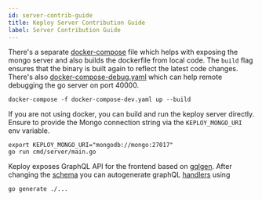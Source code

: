 ```yaml
---
id: server-contrib-guide
title: Keploy Server Contribution Guide
label: Server Contribution Guide
---
```


There's a separate [docker-compose](docker-compose-dev.yaml) file which helps with exposing the mongo server and also builds the dockerfile from local code. The `build` flag ensures that the binary is built again to reflect the latest code changes. There's also [docker-compose-debug.yaml](docker-compose-debug.yaml) which can help remote debugging the go server on port 40000.

```shell
docker-compose -f docker-compose-dev.yaml up --build
```

If you are not using docker, you can build and run the keploy server directly. Ensure to provide the Mongo connection string via the `KEPLOY_MONGO_URI` env variable.

```shell
export KEPLOY_MONGO_URI="mongodb://mongo:27017"
go run cmd/server/main.go
```

Keploy exposes GraphQL API for the frontend based on [gqlgen](https://github.com/99designs/gqlgen). After changing the [schema](graph/schema.graphqls) you can autogenerate graphQL [handlers](graph/schema.resolvers.go) using

```shell
go generate ./...
```
